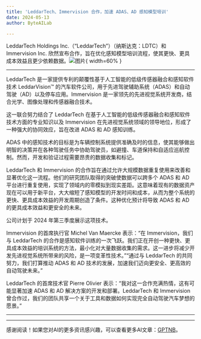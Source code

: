 ```yaml
---
title: 'LeddarTech、Immervision 合作，加速 ADAS、AD 感知模型培训'
date: 2024-05-13
author: ByteAILab

---
```


LeddarTech Holdings Inc.（“LeddarTech”）（纳斯达克：LDTC）和 Immervision Inc. 欣然宣布合作，旨在优化感知模型培训流程，使其更快、更具成本效益且更少依赖数据。![图片](https://ai-techpark.com/wp-content/uploads/2024/05/LeddarTech-960x540.jpg){ width=60% }

---
LeddarTech 是一家提供专利的颠覆性基于人工智能的低级传感器融合和感知软件技术 LeddarVision™ 的汽车软件公司，用于先进驾驶辅助系统（ADAS）和自动驾驶（AD）以及停车应用。Immervision 是一家领先的先进视觉系统开发商，结合光学、图像处理和传感器融合技术。

这一联合努力结合了 LeddarTech 在基于人工智能的低级传感器融合和感知软件技术方面的专业知识以及 Immervision 在先进视觉系统领域的领导地位，形成了一种强大的协同效应，旨在改进 ADAS 和 AD 感知训练。

ADAS 中的感知技术的目标是为车辆控制系统提供准确及时的信息，使其能够做出明智的决策并在各种驾驶任务中协助驾驶员，如避撞、车道保持和自适应巡航控制。然而，开发和验证过程需要昂贵的数据收集和标记。

LeddarTech 和 Immervision 的合作旨在通过允许大规模数据重复使用来改善和显著优化这一流程。他们的研究团队取得的突破使数据可以跨多个 ADAS 和 AD 平台进行重复使用，实现了领域内的零模拟到现实差距。这意味着现有的数据资产现在可以用于新平台，大大缩短了感知模型的开发时间和成本，从而为整个系统的更快、更具成本效益的开发周期创造了条件。这种优化预计将导致 ADAS 和 AD 的更具成本效益和更安全的未来。

公司计划于 2024 年第三季度展示这项技术。

Immervision 的首席执行官 Michel Van Maercke 表示：“在 Immervision，我们与 LeddarTech 的合作是感知软件训练的一次飞跃。我们正在开创一种更快、更具成本效益的培训系统的方法，最小化对大量数据收集的需求。这一进步将减少开发先进视觉系统所带来的风险，是一项变革性技术。”“通过与 LeddarTech 的共同努力，我们打算推动 ADAS 和 AD 技术的发展，加速我们迈向更安全、更高效的自动驾驶未来。”

LeddarTech 的首席技术官 Pierre Olivier 表示：“我对这一合作充满热情，这有可能显著加速 ADAS 和 AD 解决方案的开发和部署。LeddarTech 和 Immervision 曾合作过，我们的团队共享一个关于工具和数据如何实现完全自动驾驶汽车梦想的愿景。”

---
---
感谢阅读！如果您对AI的更多资讯感兴趣，可以查看更多AI文章：[GPTNB](https://gptnb.com)。